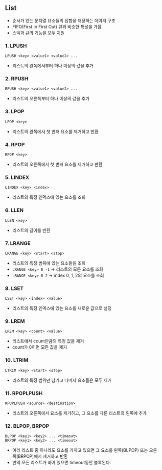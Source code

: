 ## List

- 순서가 있는 문자열 요소들의 집합을 저장하는 데이터 구조
- FIFO(First In First Out) 큐와 비슷한 특성을 가짐
- 스택과 큐의 기능을 모두 지원

### 1. LPUSH

```
LPUSH <key> <value1> <value2> ...
```

- 리스트의 왼쪽에서부터 하나 이상의 값을 추가

### 2. RPUSH

```
RPUSH <key> <value1> <value2> ...
```

- 리스트의 오른쪽부터 하나 이상의 값을 추가

### 3. LPOP

```
LPOP <key>
```

- 리스트의 왼쪽에서 첫 번째 요소를 제거하고 반환

### 4. RPOP

```
RPOP <key>
```

- 리스트의 오른쪽에서 첫 번째 요소를 제거하고 반환

### 5. LINDEX

```
LINDEX <key> <index>
```

- 리스트의 특정 인덱스에 있는 요소를 조회

### 6. LLEN

```
LLEN <key>
```

- 리스트의 길이를 반환

### 7. LRANGE

```
LRANGE <key> <start> <stop>
```

- 리스트의 특정 범위에 있는 요소들을 조회
- `LRANGE <key> 0 -1` -> 리스트의 모든 요소를 조회
- `LRANGE <key> 0 2` -> index 0, 1, 2의 요소를 조회

### 8. LSET

```
LSET <key> <index> <value>
```

- 리스트의 특정 인덱스에 있는 요소를 새로운 값으로 설정

### 9. LREM

```
LREM <key> <count> <value>
```

- 리스트에서 count만큼의 특정 값을 제거
- count가 0이면 모든 값을 제거

### 10. LTRIM

```
LTRIM <key> <start> <stop>
```

- 리스트의 특정 범위만 남기고 나머지 요소들은 모두 제거

### 11. RPOPLPUSH

```
RPOPLPUSH <source> <destination>
```

- 리스트의 오른쪽에서 요소를 제거하고, 그 요소를 다른 리스트의 왼쪽에 추가

### 12. BLPOP, BRPOP

```
BLPOP <key1> <key2> ... <timeout>
BRPOP <key1> <key2> ... <timeout>
```

- 여러 리스트 중 하나라도 요소를 가지고 있으면 그 요소를 왼쪽(BLPOP) 또는 오른쪽(BRPOP)에서 제거하고 반환
- 만약 모든 리스트가 비어 있으면 timeout동안 블록된다.
